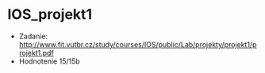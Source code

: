 # IOS_projekt1
* Zadanie: http://www.fit.vutbr.cz/study/courses/IOS/public/Lab/projekty/projekt1/projekt1.pdf
* Hodnotenie 15/15b
